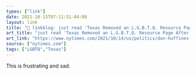 ```yaml
---
types: ["link"]
date: 2021-10-15T07:11:51-04:00
layout: link
title: "🔗 linkblog: just read 'Texas Removed an L.G.B.T.Q. Resource Page After a Candidate Complained - The New York Times'"
art_title: "just read 'Texas Removed an L.G.B.T.Q. Resource Page After a Candidate Complained - The New York Times"
art_link: "https://www.nytimes.com/2021/10/14/us/politics/don-huffines-greg-abbott-lgbtq.html"
source: ["nytimes.com"]
tags: ["LGBTQ","Texas"]
---
```

This is frustrating and sad.
